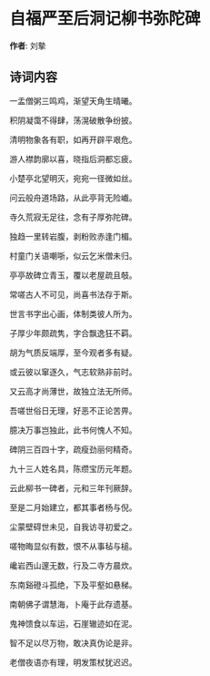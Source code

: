 # 自福严至后洞记柳书弥陀碑

**作者**: 刘摰

## 诗词内容

一盂僧粥三鸣鸡，渐望天角生晴曦。

积阴凝霭不得肆，荡滉破散争纷披。

清明物象各有职，如再开辟平艰危。

游人襟韵廓以喜，晓指后洞都忘疲。

小楚亭北望明灭，宛宛一径微如丝。

问云般舟道场路，从此亭背无险巇。

寺久荒寂无足往，念有子厚弥陀碑。

独趋一里转岩腹，剥粉败赤逢门楣。

村童门关语嘲哳，似云乞米僧未归。

亭亭故碑立青玉，覆以老屋疏且攲。

常嗟古人不可见，尚喜书法存于斯。

世言书字出心画，体制类彼人所为。

子厚少年颇疏隽，字合飘逸狂不羁。

胡为气质反端厚，至今观者多有疑。

或云彼以窜逐久，气志软熟非前时。

又云高才尚薄世，故独立法无所师。

吾嗟世俗日无理，好恶不正论苦畀。

臆决万事岂独此，此书何愧人不知。

碑阴三百四十字，疏瘦劲丽何精奇。

九十三人姓名具，陈缵宝历元年题。

云此柳书一碑者，元和三年刊厥辞。

至是二月始建立，都其事者杨与倪。

尘蒙壁碍世未见，自我访寻初爱之。

嗟物晦显似有数，恨不从事毡与槌。

巉岩西山邃无数，行及二寺方晨炊。

东南谿磴斗孤绝，下及平壑如悬梯。

南朝佛子谓慧海，卜庵于此存遗基。

鬼神馈食以车运，石崖辙迹如在泥。

智不足以尽万物，敢决真伪论是非。

老僧夜语亦有理，明发策杖犹迟迟。

